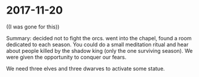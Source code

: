 # 2017-11-20

((I was gone for this))

Summary: decided not to fight the orcs. went into the chapel, found a room dedicated to each season. You could do a small meditation ritual and hear about people killed by the shadow king (only the one surviving season). We were given the opportunity to conquer our fears.

We need three elves and three dwarves to activate some statue. 
